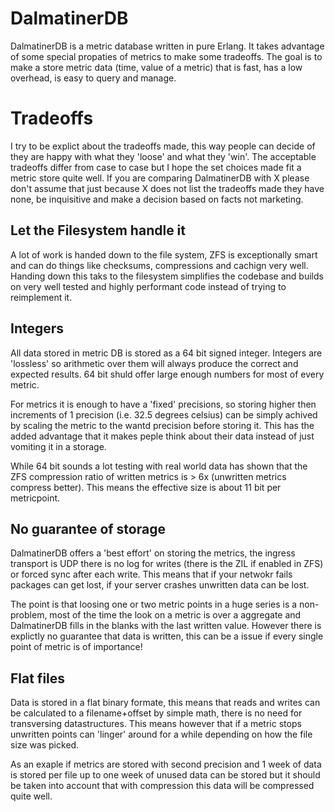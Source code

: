 # DalmatinerDB
DalmatinerDB is a metric database written in pure Erlang. It takes advantage of some special propaties of metrics to make some tradeoffs. The goal is to make a store metric data (time, value of a metric) that is fast, has a low overhead, is easy to query and manage.

# Tradeoffs
I try to be explict about the tradeoffs made, this way people can decide of they are happy with what they 'loose' and what they 'win'. The acceptable tradeoffs differ from case to case but I hope the set choices made fit a metric store quite well. If you are comparing DalmatinerDB with X please don't assume that just because X does not list the tradeoffs made they have none, be inquisitive and make a decision based on facts not marketing.


## Let the Filesystem handle it
A lot of work is handed down to the file system, ZFS is exceptionally smart and can do things like checksums, compressions and cachign very well. Handing down this taks to the filesystem simplifies the codebase and builds on very well tested and highly performant code instead of trying to reimplement it.

## Integers
All data stored in metric DB is stored as a 64 bit signed integer. Integers are 'lossless' so arithmetic over them will always produce the correct and expected results. 64 bit shuld offer large enough numbers for most of every metric.

For metrics it is enough to have a 'fixed' precisions, so storing higher then increments of 1 precision (i.e. 32.5 degrees celsius) can be simply achived by scaling the metric to the wantd precision before storing it. This has the added advantage that it makes peple think about their data instead of just vomiting it in a storage.

While 64 bit sounds a lot testing with real world data has shown that the ZFS compression ratio of written metrics is > 6x (unwritten metrics compress better). This means the effective size is about 11 bit per metricpoint.

## No guarantee of storage
DalmatinerDB offers a 'best effort' on storing the metrics, the ingress transport is UDP there is no log for writes (there is the ZIL if enabled in ZFS) or forced sync after each write. This means that if your netwokr fails packages can get lost, if your server crashes unwritten data can be lost.

The point is that loosing one or two metric points in a huge series is a non-problem, most of the time the look on a metric is over a aggregate and DalmatinerDB fills in the blanks with the last written value. However there is explictly no guarantee that data is written, this can be a issue if every single point of metric is of importance!

## Flat files
Data is stored in a flat binary formate, this means that reads and writes can be calculated to a filename+offset by simple math, there is no need for transversing datastructures. This means however that if a metric stops unwritten points can 'linger' around for a while depending on how the file size was picked.

As an exaple if metrics are stored with second precision and 1 week of data is stored per file up to one week of unused data can be stored but it should be taken into account that with compression this data will be compressed quite well.
